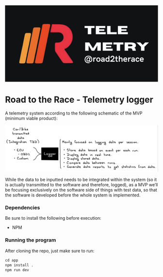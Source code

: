 ![Banner](readme_resources/TELEMETRY.png)

# Road to the Race - Telemetry logger

A telemetry system according to the following schematic of the MVP (minimum viable product):

![MVP](readme_resources/MVP.jpeg)

While the data to be inputted needs to be integrated within the system (so it is actually transmitted to the software and therefore, logged), as a MVP we’ll be focusing exclusively on the software side of things with test data, so that the software is developed before the whole system is implemented.

### Dependencies

Be sure to install the following before execution:

- NPM

### Running the program

After cloning the repo, just make sure to run:

```
cd app
npm install .
npm run dev
```
